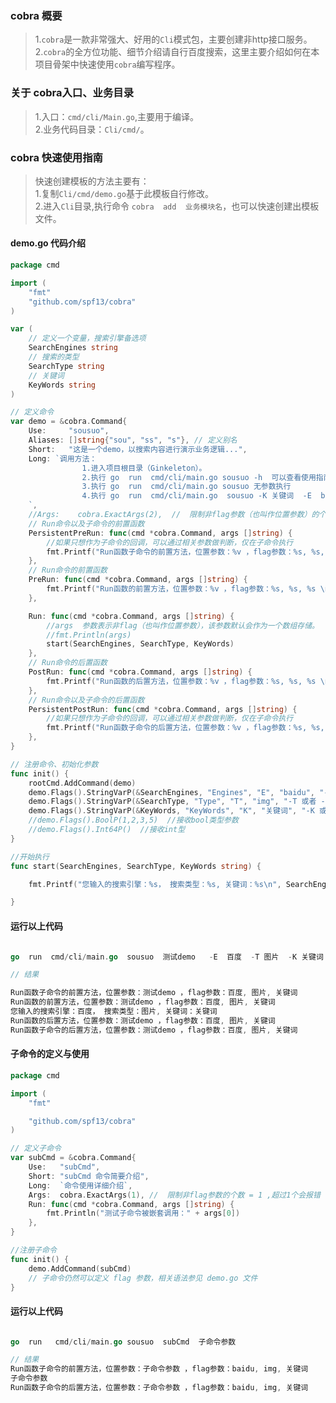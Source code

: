 ### cobra 概要    
>   1.`cobra`是一款非常强大、好用的`Cli`模式包，主要创建非http接口服务。    
>   2.`cobra`的全方位功能、细节介绍请自行百度搜索，这里主要介绍如何在本项目骨架中快速使用`cobra`编写程序。                    
### 关于 cobra入口、业务目录  
>   1.入口：`cmd/cli/Main.go`,主要用于编译。                   
>   2.业务代码目录：`Cli/cmd/`。             
>           
### cobra 快速使用指南   
> 快速创建模板的方法主要有：  
> 1.复制`Cli/cmd/demo.go`基于此模板自行修改。   
> 2.进入`Cli`目录,执行命令 `cobra  add  业务模块名`，也可以快速创建出模板文件。   

####  demo.go 代码介绍       

```go  
package cmd

import (
	"fmt"
	"github.com/spf13/cobra"
)

var (
	// 定义一个变量，搜索引擎备选项
	SearchEngines string
	// 搜索的类型
	SearchType string
	// 关键词
	KeyWords string
)

// 定义命令
var demo = &cobra.Command{
	Use:     "sousuo",
	Aliases: []string{"sou", "ss", "s"}, // 定义别名
	Short:   "这是一个demo，以搜索内容进行演示业务逻辑...",
	Long: `调用方法：
				1.进入项目根目录（Ginkeleton）。 
				2.执行 go  run  cmd/cli/main.go sousuo -h  可以查看使用指南
				3.执行 go  run  cmd/cli/main.go sousuo 无参数执行
				4.执行 go  run  cmd/cli/main.go  sousuo -K 关键词  -E  baidu -T img 带参数执行
	`,
	//Args:    cobra.ExactArgs(2),  //  限制非flag参数（也叫作位置参数）的个数必须等于 2 ,否则会报错
	// Run命令以及子命令的前置函数
	PersistentPreRun: func(cmd *cobra.Command, args []string) {
		//如果只想作为子命令的回调，可以通过相关参数做判断，仅在子命令执行
		fmt.Printf("Run函数子命令的前置方法，位置参数：%v ，flag参数：%s, %s, %s \n",args[0], SearchEngines, SearchType, KeyWords)
	},
	// Run命令的前置函数
	PreRun: func(cmd *cobra.Command, args []string) {
		fmt.Printf("Run函数的前置方法，位置参数：%v ，flag参数：%s, %s, %s \n",args[0], SearchEngines, SearchType, KeyWords)
	},

	Run: func(cmd *cobra.Command, args []string) {
		//args  参数表示非flag（也叫作位置参数），该参数默认会作为一个数组存储。
		//fmt.Println(args)
		start(SearchEngines, SearchType, KeyWords)
	},
	// Run命令的后置函数
	PostRun: func(cmd *cobra.Command, args []string) {
		fmt.Printf("Run函数的后置方法，位置参数：%v ，flag参数：%s, %s, %s \n",args[0], SearchEngines, SearchType, KeyWords)
	},
	// Run命令以及子命令的后置函数
	PersistentPostRun: func(cmd *cobra.Command, args []string) {
		//如果只想作为子命令的回调，可以通过相关参数做判断，仅在子命令执行
		fmt.Printf("Run函数子命令的后置方法，位置参数：%v ，flag参数：%s, %s, %s \n",args[0], SearchEngines, SearchType, KeyWords)
	},
}

// 注册命令、初始化参数
func init() {
	rootCmd.AddCommand(demo)
	demo.Flags().StringVarP(&SearchEngines, "Engines", "E", "baidu", "-E 或者 --Engines 选择搜索引擎，例如：baidu、sogou")
	demo.Flags().StringVarP(&SearchType, "Type", "T", "img", "-T 或者 --Type 选择搜索的内容类型，例如：图片类")
	demo.Flags().StringVarP(&KeyWords, "KeyWords", "K", "关键词", "-K 或者 --KeyWords 搜索的关键词")
	//demo.Flags().BoolP(1,2,3,5)  //接收bool类型参数
	//demo.Flags().Int64P()  //接收int型
}

//开始执行
func start(SearchEngines, SearchType, KeyWords string) {

	fmt.Printf("您输入的搜索引擎：%s， 搜索类型：%s, 关键词：%s\n", SearchEngines, SearchType, KeyWords)

}


``` 

####  运行以上代码  
```go 

go  run  cmd/cli/main.go  sousuo  测试demo   -E  百度  -T 图片  -K 关键词

// 结果

Run函数子命令的前置方法，位置参数：测试demo ，flag参数：百度, 图片, 关键词
Run函数的前置方法，位置参数：测试demo ，flag参数：百度, 图片, 关键词
您输入的搜索引擎：百度， 搜索类型：图片, 关键词：关键词
Run函数的后置方法，位置参数：测试demo ，flag参数：百度, 图片, 关键词
Run函数子命令的后置方法，位置参数：测试demo ，flag参数：百度, 图片, 关键词

```     

####  子命令的定义与使用  
```go
package cmd

import (
	"fmt"

	"github.com/spf13/cobra"
)

// 定义子命令
var subCmd = &cobra.Command{
	Use:   "subCmd",
	Short: "subCmd 命令简要介绍",
	Long:  `命令使用详细介绍`,
	Args:  cobra.ExactArgs(1), //  限制非flag参数的个数 = 1 ,超过1个会报错
	Run: func(cmd *cobra.Command, args []string) {
		fmt.Println("测试子命令被嵌套调用：" + args[0])
	},
}

//注册子命令
func init() {
	demo.AddCommand(subCmd)
	// 子命令仍然可以定义 flag 参数，相关语法参见 demo.go 文件
}


```  


####  运行以上代码  
```go 

go  run   cmd/cli/main.go sousuo  subCmd  子命令参数

// 结果
Run函数子命令的前置方法，位置参数：子命令参数 ，flag参数：baidu, img, 关键词
子命令参数
Run函数子命令的后置方法，位置参数：子命令参数 ，flag参数：baidu, img, 关键词
 
```     
 